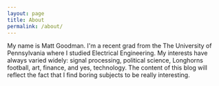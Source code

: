 ```yaml
---
layout: page
title: About
permalink: /about/
---
```


My name is Matt Goodman. I'm a recent grad from the The University of Pennsylvania where I studied Electrical Engineering. My interests have always varied widely: signal processing, political science, Longhorns football, art, finance, and yes, technology. The content of this blog will reflect the fact that I find boring subjects to be really interesting.
